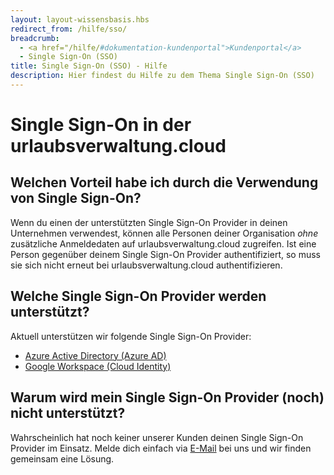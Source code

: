 ```yaml
---
layout: layout-wissensbasis.hbs
redirect_from: /hilfe/sso/
breadcrumb:
  - <a href="/hilfe/#dokumentation-kundenportal">Kundenportal</a>
  - Single Sign-On (SSO)
title: Single Sign-On (SSO) - Hilfe
description: Hier findest du Hilfe zu dem Thema Single Sign-On (SSO)
---
```


# Single Sign-On in der urlaubsverwaltung.cloud

## Welchen Vorteil habe ich durch die Verwendung von Single Sign-On?

Wenn du einen der unterstützten Single Sign-On Provider in deinen Unternehmen verwendest, können alle
Personen deiner Organisation _ohne_ zusätzliche Anmeldedaten auf urlaubsverwaltung.cloud zugreifen.
Ist eine Person gegenüber deinem Single Sign-On Provider authentifiziert, so muss sie sich nicht erneut bei
urlaubsverwaltung.cloud authentifizieren.

## Welche Single Sign-On Provider werden unterstützt?

Aktuell unterstützen wir folgende Single Sign-On Provider:

- [Azure Active Directory (Azure AD)](/hilfe/kundenportal/sso/azuread/)
- [Google Workspace (Cloud Identity)](/hilfe/kundenportal/sso/google/)

## Warum wird mein Single Sign-On Provider (noch) nicht unterstützt?

Wahrscheinlich hat noch keiner unserer Kunden deinen Single Sign-On Provider im Einsatz.
Melde dich einfach via [E-Mail](mailto:info@urlaubsverwaltung.cloud?subject=Unterstützung%20bei%20Single%20Sign-On) bei uns und wir finden gemeinsam eine Lösung.
